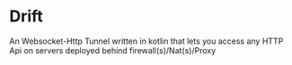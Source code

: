 # Drift
An Websocket-Http Tunnel written in kotlin that lets you access any HTTP Api on servers deployed behind firewall(s)/Nat(s)/Proxy
